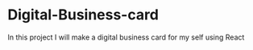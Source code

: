 # Digital-Business-card
In this project I will make a digital business card for my self using React 
